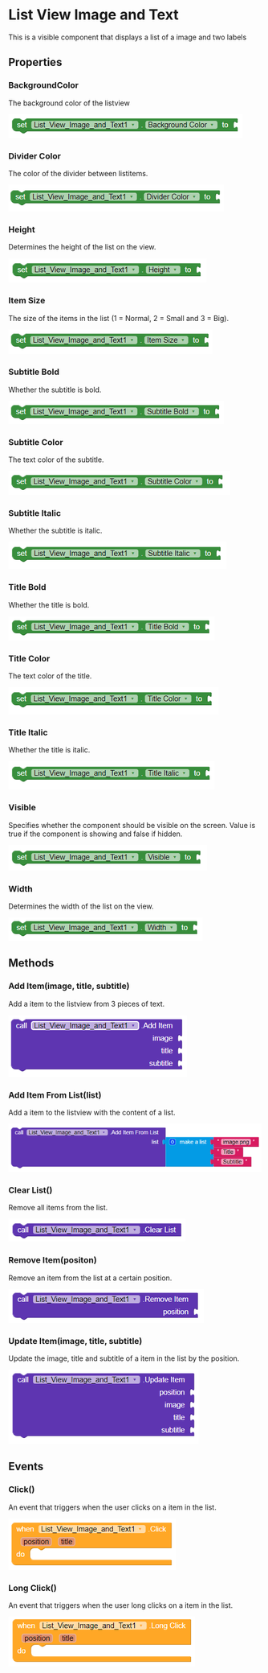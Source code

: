 # List View Image and Text

This is a visible component that displays a list of a image and two labels

## Properties

### BackgroundColor

The background color of the listview

![](/assets/user-interface/list-view-image-and-text/BackgroundColor.PNG)

### Divider Color

The color of the divider between listitems.

![](/assets/user-interface/list-view-image-and-text/DividerColor.PNG)

### Height

Determines the height of the list on the view.

![](/assets/user-interface/list-view-image-and-text/Height.PNG)

### Item Size

The size of the items in the list (1 = Normal, 2 = Small and 3 = Big).

![](/assets/user-interface/list-view-image-and-text/ItemSize.PNG)

### Subtitle Bold

Whether the subtitle is bold.

![](/assets/user-interface/list-view-image-and-text/SubtitleBold.PNG)

### Subtitle Color

The text color of the subtitle.

![](/assets/user-interface/list-view-image-and-text/SubtitleColor.PNG)

### Subtitle Italic

Whether the subtitle is italic.

![](/assets/user-interface/list-view-image-and-text/SubtitleItalic.PNG)

### Title Bold

Whether the title is bold.

![](/assets/user-interface/list-view-image-and-text/TitleBold.PNG)

### Title Color

The text color of the title.

![](/assets/user-interface/list-view-image-and-text/TitleColor.PNG)

### Title Italic

Whether the title is italic.

![](/assets/user-interface/list-view-image-and-text/TitleItalic.PNG)

### Visible

Specifies whether the component should be visible on the screen. Value is true if the component is showing and false if hidden.

![](/assets/user-interface/list-view-image-and-text/Visible.PNG)

### Width

Determines the width of the list on the view.

![](/assets/user-interface/list-view-image-and-text/Width.PNG)

## Methods

### Add Item\(image, title, subtitle\)

Add a item to the listview from 3 pieces of text.

![](/assets/user-interface/list-view-image-and-text/AddItem.PNG)

### Add Item From List\(list\)

Add a item to the listview with the content of a list.

![](/assets/user-interface/list-view-image-and-text/AddItemFromList.PNG)

### Clear List\(\)

Remove all items from the list.

![](/assets/user-interface/list-view-image-and-text/ClearList.PNG)

### Remove Item\(positon\)

Remove an item from the list at a certain position.

![](/assets/user-interface/list-view-image-and-text/RemoveItem.PNG)

### Update Item\(image, title, subtitle\)

Update the image, title and subtitle of a item in the list by the position.

![](/assets/user-interface/list-view-image-and-text/UpdateItem.PNG)

## Events

### Click\(\)

An event that triggers when the user clicks on a item in the list.

![](/assets/user-interface/list-view-image-and-text/Click.PNG)

### Long Click\(\)

An event that triggers when the user long clicks on a item in the list.

![](/assets/user-interface/list-view-image-and-text/LongClick.PNG)